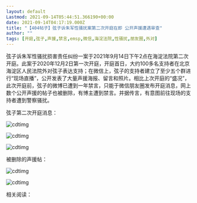 ```yaml
---
layout: default
Lastmod: 2021-09-14T05:44:51.366190+00:00
date: 2021-09-14T04:17:19.000Z
title: "【404帖子】弦子诉朱军性骚扰案第二次开庭在即 公开声援遭遇审查"
author: ""
tags: [开庭,弦子,声援,禁言,emsp,微信,海淀法院,性骚扰,朋友圈,外对]
---
```


弦子诉朱军性骚扰损害责任纠纷一案于2021年9月14日下午2点在海淀法院第二次开庭。此案于2020年12月2日第一次开庭，开庭首日，大约100多名支持者在北京海淀区人民法院外对弦子表达支持；在微信上，弦子的支持者建立了至少五个群进行“现场直播”，公开发表了大量声援海报、留言和照片。相比上次开庭的“盛况”，此次开庭前，弦子的微博已遭到一年禁言，只能于微信朋友圈发布开庭消息，网上数个公开声援的帖子也被删除，有博主遭到禁言。并据传言，有意图前往现场的支持者遭到警察骚扰。

弦子第二次开庭消息：

![cdtimg](https://images.weserv.nl/?url=https%3A//chinadigitaltimes.net/chinese/files/2021/09/IMG_0659.jpg)

![cdtimg](https://images.weserv.nl/?url=https%3A//chinadigitaltimes.net/chinese/files/2021/09/IMG_0660.jpg)

![cdtimg](https://images.weserv.nl/?url=https%3A//chinadigitaltimes.net/chinese/files/2021/09/IMG_0661.jpg)

被删除的声援帖：

![cdtimg](https://images.weserv.nl/?url=https%3A//chinadigitaltimes.net/chinese/files/2021/09/IMG_0693-scaled.jpg)

![cdtimg](https://images.weserv.nl/?url=https%3A//chinadigitaltimes.net/chinese/files/2021/09/IMG_0695-scaled.jpg)

相关阅读：


